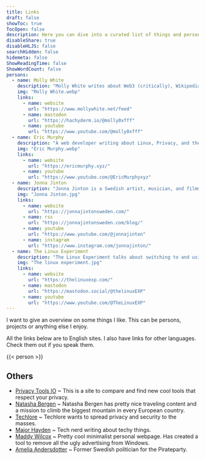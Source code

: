 ```yaml
---
title: Links
draft: false
showToc: true
TocOpen: false
description: Here you can dive into a curated list of things and persons I really appreciate.
disableShare: true
disableHLJS: false
searchHidden: false
hidemeta: false
ShowReadingTime: false
ShowWordCount: false
persons:
  - name: Molly White
    description: "Molly White writes about Web3 (critically), Wikipedia, the Indie-Web, and tech in general. She is the creator of [Web3 Is Going Just Create](https://www.web3isgoinggreat.com/) and [Citation Needed](https://www.citationneeded.news/)."
    img: "Molly White.webp"
    links:
      - name: website
        url: "https://www.mollywhite.net/feed"
      - name: mastodon
        url: "https://hachyderm.io/@molly0xfff"
      - name: youtube
        url: "https://www.youtube.com/@molly0xfff"
  - name: Eric Murphy
    description: "A web developer writing about Linux, Privacy, and the web in general. And especially how it should be."
    img: "Eric Murphy.webp"
    links:
      - name: website
        url: "https://ericmurphy.xyz/"
      - name: youtube
        url: "https://www.youtube.com/@EricMurphyxyz"
  - name: Jonna Jinton
    description: "Jonna Jinton is a Swedish artist, musician, and filmmaker who lives in the North of Sweden. She writes about her life in the North and displays some of her incredible photography. I especially like her open and heartful style."
    img: "Jonna Jinton.jpg"
    links:
      - name: website
        url: "https://jonnajintonsweden.com/"
      - name: rss
        url: "https://jonnajintonsweden.com/blog/"
      - name: youtube
        url: "https://www.youtube.com/@jonnajinton"
      - name: instagram
        url: "https://www.instagram.com/jonnajinton/"
  - name: The Linux Experiment
    description: "The Linux Experiment talks about switching to and using Linux. In addition, he has weekly Linux and Open Source news."
    img: "The linux experiment.jpg"
    links:
      - name: website
        url: "https://thelinuxexp.com/"
      - name: mastodon
        url: "https://mastodon.social/@thelinuxEXP"
      - name: youtube
        url: "https://www.youtube.com/@TheLinuxEXP"
---
```


I want to give an overview on some things I like. This can be persons, projects or anything else I enjoy.

All the links below are to English sites. I also have links for other languages. Check them out if you speak them.

{{< person >}}

## Others

- [Privacy Tools IO](https://www.privacytools.io/) ~ This is a site to compare and find new cool tools that respect your privacy.
- [Natasha Bergen](https://www.natashabergen.com/) ~ Natasha Bergen has pretty nice traveling content and a mission to climb the biggest mountain in every European country.
- [Techlore](https://www.techlore.tech/) ~ Techlore wants to spread privacy and security to the masses.
- [Major Hayden](https://major.io/) ~ Tech nerd writing about techy things.
- [Maddy Wilcox](https://maddy.one/) ~ Pretty cool minimalist personal webpage. Has created a tool to remove all the ugly advertising from Windows.
- [Amelia Andersdotter](https://amelia.andersdotter.cc/index.html) ~ Former Swedish politician for the Pirateparty.
